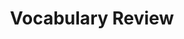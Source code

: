 ---
title: Vocabulary Review

source:
- title: Common Core Basics
  subject: Social Studies
  chapter: 5
  toc_type: Lesson Review
  toc_number: 5.3
  pages: 196 - 201

vocabulary:
- option: analyze
- option: faulty logic
- option: limited government
- option: public goods
- option: recession
- option: tax
- option: transfer payment
  
questions:
  - number: 1
    text: The government provides __________ to people when it is clear that neither individuals nor businesses are willing to provide these goods and services.
    choice:
      - option: analyze
      - option: faulty logic
      - option: limited government
      - option: public goods
      - option: recession
      - option: tax
      - option: transfer payment
    answer: 
      - option: public goods
  - number: 2
    text: A __________ is a payment that an individual or a company must make to the government.
    choice:
      - option: analyze
      - option: faulty logic
      - option: limited government
      - option: public goods
      - option: recession
      - option: tax
      - option: transfer payment
    answer: 
      - option: transfer payment
  - number: 3
    text: The concept of __________ has expanded greatly over the past century, but it is still a basic principle of the US economy.
    choice:
      - option: analyze
      - option: faulty logic
      - option: limited government
      - option: public goods
      - option: recession
      - option: tax
      - option: transfer payment
    answer: 
      - option: limited government
  - number: 4
    text: __________ are used to help people in need.
    choice:
      - option: analyze
      - option: faulty logic
      - option: limited government
      - option: public goods
      - option: recession
      - option: tax
      - option: transfer payment
    answer: 
      - option: public goods
  - number: 5
    text: A country is in a __________ when business activity slows and, unemployment rises.
    choice:
      - option: analyze
      - option: faulty logic
      - option: limited government
      - option: public goods
      - option: recession
      - option: tax
      - option: transfer payment
    answer: 
      - option: recession

layout: cc_review
---